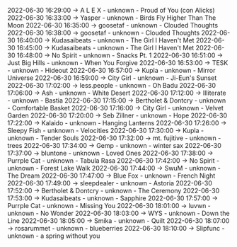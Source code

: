 2022-06-30 16:29:00 -> A L E X - unknown - Proud of You (con Alicks)
2022-06-30 16:33:00 -> Yasper - unknown - Birds Fly Higher Than The Moon
2022-06-30 16:35:00 -> goosetaf - unknown - Clouded Thoughts
2022-06-30 16:38:00 -> goosetaf - unknown - Clouded Thoughts
2022-06-30 16:40:00 -> Kudasaibeats - unknown - The Girl I Haven't Met
2022-06-30 16:45:00 -> Kudasaibeats - unknown - The Girl I Haven't Met
2022-06-30 16:48:00 -> No Spirit - unknown - Snacks Pt. 1
2022-06-30 16:51:00 -> Just Big Hills - unknown - When You Forgive
2022-06-30 16:53:00 -> TESK - unknown - Hideout
2022-06-30 16:57:00 -> Kupla - unknown - Mirror Universe
2022-06-30 16:59:00 -> City Girl - unknown - Ji-Eun's Sunset
2022-06-30 17:02:00 -> less.people - unknown - Oh Badu
2022-06-30 17:06:00 -> Ash - unknown - White Desert
2022-06-30 17:12:00 -> Illiterate - unknown - Bastia
2022-06-30 17:15:00 -> Bertholet & Dontcry - unknown - Comfortable Basket
2022-06-30 17:16:00 -> City Girl - unknown - Velvet Garden
2022-06-30 17:20:00 -> Seb Zillner - unknown - Hope
2022-06-30 17:22:00 -> Kalaido - unknown - Hanging Lanterns
2022-06-30 17:26:00 -> Sleepy Fish - unknown - Velocities
2022-06-30 17:30:00 -> Kupla - unknown - Tender Souls
2022-06-30 17:32:00 -> mt. fujitive - unknown - trees
2022-06-30 17:34:00 -> Gemp - unknown - winter sax
2022-06-30 17:37:00 -> bluntone - unknown - Loved Ones
2022-06-30 17:38:00 -> Purrple Cat - unknown - Tabula Rasa
2022-06-30 17:42:00 -> No Spirit - unknown - Forest Lake Walk
2022-06-30 17:44:00 -> SwuM - unknown - The Dream
2022-06-30 17:47:00 -> Blue Fox - unknown - French Night
2022-06-30 17:49:00 -> sleepdealer - unknown - Astoria
2022-06-30 17:52:00 -> Bertholet & Dontcry - unknown - The Ceremony
2022-06-30 17:53:00 -> Kudasaibeats - unknown - Sapphire
2022-06-30 17:57:00 -> Purrple Cat - unknown - Missing You
2022-06-30 18:01:00 -> luvwn - unknown - No Wonder
2022-06-30 18:03:00 -> WYS - unknown - Down the Line
2022-06-30 18:05:00 -> Smika - unknown - Quilt
2022-06-30 18:07:00 -> rosarummet - unknown - blueberries
2022-06-30 18:10:00 -> Slipfunc - unknown - a spring without you
